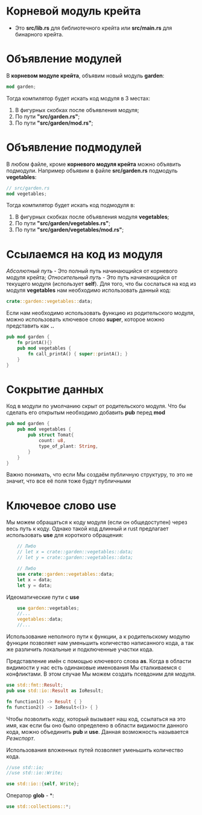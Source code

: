 # Корневой модуль крейта
- Это **src/lib.rs** для библиотечного крейта или **src/main.rs** для бинарного крейта.

# Объявление модулей
В **корневом модуле крейта**, объявим новый модуль **garden**:
``` rust
mod garden;
```
Тогда компилятор будет искать код модуля в 3 местах:
1. В фигурных скобках после объявления модуля;
1. По пути **"src/garden.rs"**;
1. По пути **"src/garden/mod.rs"**; 

# Объявление подмодулей
В любом файле, кроме **корневого модуля крейта** можно объявить подмодули. Например объявим в файле **src/garden.rs** подмодуль **vegetables**:
``` rust
// src/garden.rs
mod vegetables;
```  
Тогда компилятор будет искать код подмодуля в:
1. В фигурных скобках после объявления модуля **vegetables**;
1. По пути **"src/garden/vegetables.rs"**;
1. По пути **"src/garden/vegetables/mod.rs"**;

# Ссылаемся на код из модуля
*Абсолютный путь* - Это полный путь начинающийся от корневого модуля крейта;
*Относительный путь* - Это путь начинающийся от текущего модуля (использует **self**).
Для того, что бы сослаться на код из модуля **vegetables** нам необходимо использовать данный код:
```rust
crate::garden::vegetables::data;
```
Если нам необходимо использовать функцию из родительского модуля, можно использовать ключевое слово **super**, которое можно представить как **..**
```rust
pub mod garden {
    fn printA(){}
    pub mod vegetables {
        fn call_printA() { super::printA(); }
    }
}
```
# Сокрытие данных
Код в модули по умолчанию скрыт от родительского модуля. Что бы сделать его открытым необходимо добавить **pub** перед **mod**
``` rust
pub mod garden {
    pub mod vegetables {
        pub struct Tomat{
            count: u8,
            type_of_plant: String,
        }
    }
}
```
Важно понимать, что если Мы создаём публичную структуру, то это не значит, что все её поля тоже будут публичными
# Ключевое слово use
Мы можем обращаться к коду модуля (если он общедоступен) через весь путь к коду. Однако такой код длинный и rust предлагает использовать **use** для короткого обращения:
``` rust
    // Либо
    // let x = crate::garden::vegetables::data;
    // let y = crate::garden::vegetables::data;

    // Либо
    use crate::garden::vegetables::data;
    let x = data;
    let y = data;
```

Идеоматические пути с **use**
```rust
    use garden::vegetables;
    //...
    vegetables::data;
    //...
```
Использование неполного пути к функции, а к родительскому модулю функции позволяет нам уменьшить количество написанного кода, а так же различить локальные и подключенные участки кода.

Представление имён с помощью ключевого слова **as**. Когда в области видимости у нас есть одинаковые именования Мы сталкиваемся с конфликтами. В этом случае Мы можем создать псевдоним для модуля.
```rust
use std::fmt::Result;
pub use std::io::Result as IoResult;

fn function1() -> Result { }
fn function2() -> IoResult<()> { }
``` 

Чтобы позволить коду, который вызывает наш код, ссылаться на это имя, как если бы оно было определено в области видимости данного кода, можно объединить **pub** и **use**. Данная возможность называется *Реэкспорт*.

Использования вложенных путей позволяет уменьшить количество кода.
```rust
//use std::io;
//use std::io::Write;

use std::io::{self, Write};
```

Оператор **glob** - *:
```rust
use std::collections::*;
```